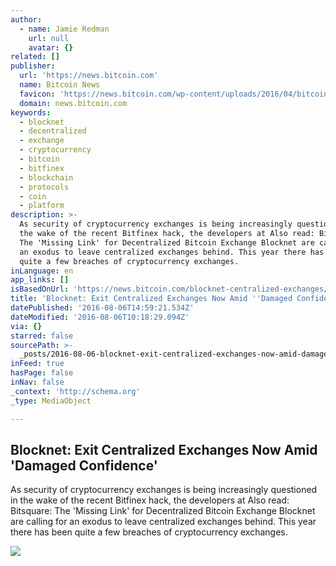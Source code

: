 ```yaml
---
author:
  - name: Jamie Redman
    url: null
    avatar: {}
related: []
publisher:
  url: 'https://news.bitcoin.com'
  name: Bitcoin News
  favicon: 'https://news.bitcoin.com/wp-content/uploads/2016/04/bitcoin_fav.png'
  domain: news.bitcoin.com
keywords:
  - blocknet
  - decentralized
  - exchange
  - cryptocurrency
  - bitcoin
  - bitfinex
  - blockchain
  - protocols
  - coin
  - platform
description: >-
  As security of cryptocurrency exchanges is being increasingly questioned in
  the wake of the recent Bitfinex hack, the developers at Also read: Bitsquare:
  The 'Missing Link' for Decentralized Bitcoin Exchange Blocknet are calling for
  an exodus to leave centralized exchanges behind. This year there has been
  quite a few breaches of cryptocurrency exchanges.
inLanguage: en
app_links: []
isBasedOnUrl: 'https://news.bitcoin.com/blocknet-centralized-exchanges/'
title: 'Blocknet: Exit Centralized Exchanges Now Amid ''Damaged Confidence'''
datePublished: '2016-08-06T14:59:21.534Z'
dateModified: '2016-08-06T10:18:29.094Z'
via: {}
starred: false
sourcePath: >-
  _posts/2016-08-06-blocknet-exit-centralized-exchanges-now-amid-damaged-confi.md
inFeed: true
hasPage: false
inNav: false
_context: 'http://schema.org'
_type: MediaObject

---
```

<article style=""><h1>Blocknet: Exit Centralized Exchanges Now Amid 'Damaged Confidence'</h1><p>As security of cryptocurrency exchanges is being increasingly questioned in the wake of the recent Bitfinex hack, the developers at Also read: Bitsquare: The 'Missing Link' for Decentralized Bitcoin Exchange Blocknet are calling for an exodus to leave centralized exchanges behind. This year there has been quite a few breaches of cryptocurrency exchanges.</p><img src="https://news.bitcoin.com/wp-content/uploads/2016/08/red-exit-sign.jpg" /></article>